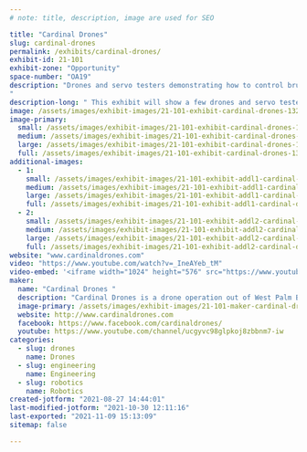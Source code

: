 ```yaml
---
# note: title, description, image are used for SEO

title: "Cardinal Drones"
slug: cardinal-drones
permalink: /exhibits/cardinal-drones/
exhibit-id: 21-101
exhibit-zone: "Opportunity"
space-number: "OA19"
description: "Drones and servo testers demonstrating how to control brushless motors and servos.
"
description-long: " This exhibit will show a few drones and servo testers, demonstrating how to control brush less motors and servos. We also have a drone simulation program for people to play with on a laptop and usb drone remote. There are informational posters showing how the internal speed controllers control the brushless motors. We have several additional creations such as the flying baby stroller and a robotic arm."
image: /assets/images/exhibit-images/21-101-exhibit-cardinal-drones-13245493-513200728869067-7241651688361472355-n-large.jpg
image-primary: 
  small: /assets/images/exhibit-images/21-101-exhibit-cardinal-drones-13245493-513200728869067-7241651688361472355-n-small.jpg
  medium: /assets/images/exhibit-images/21-101-exhibit-cardinal-drones-13245493-513200728869067-7241651688361472355-n-medium.jpg
  large: /assets/images/exhibit-images/21-101-exhibit-cardinal-drones-13245493-513200728869067-7241651688361472355-n-large.jpg
  full: /assets/images/exhibit-images/21-101-exhibit-cardinal-drones-13245493-513200728869067-7241651688361472355-n-full.jpg
additional-images: 
  - 1:
    small: /assets/images/exhibit-images/21-101-exhibit-addl1-cardinal-drones-eae59c32-eded-4257-9c80-86fee9ecfede-small.jpeg
    medium: /assets/images/exhibit-images/21-101-exhibit-addl1-cardinal-drones-eae59c32-eded-4257-9c80-86fee9ecfede-medium.jpeg
    large: /assets/images/exhibit-images/21-101-exhibit-addl1-cardinal-drones-eae59c32-eded-4257-9c80-86fee9ecfede-large.jpeg
    full: /assets/images/exhibit-images/21-101-exhibit-addl1-cardinal-drones-eae59c32-eded-4257-9c80-86fee9ecfede-full.jpeg
  - 2:
    small: /assets/images/exhibit-images/21-101-exhibit-addl2-cardinal-drones-img-5400-small.jpg
    medium: /assets/images/exhibit-images/21-101-exhibit-addl2-cardinal-drones-img-5400-medium.jpg
    large: /assets/images/exhibit-images/21-101-exhibit-addl2-cardinal-drones-img-5400-large.jpg
    full: /assets/images/exhibit-images/21-101-exhibit-addl2-cardinal-drones-img-5400-full.jpg
website: "www.cardinaldrones.com"
video: "https://www.youtube.com/watch?v=_IneAYeb_tM"
video-embed: '<iframe width="1024" height="576" src="https://www.youtube.com/embed/_IneAYeb_tM?feature=oembed" frameborder="0" allow="accelerometer; autoplay; clipboard-write; encrypted-media; gyroscope; picture-in-picture" allowfullscreen></iframe>'
maker: 
  name: "Cardinal Drones "
  description: "Cardinal Drones is a drone operation out of West Palm Beach FL. it started as a hobbiest meetup lab and grew into a repair and modification office where we hack drones to do things they werent designed to do. We make just about anything. Drones that cut mangos off trees, lift bicycles, stollers, and fully automatic delivery drones for water ballooning and delivering beers to your friends (within the limits of the law).  Many of our experiments run on open source arduino and raspberry pi software. We have been at the Palm Beach and Orlando maker faire multiple times.  "
  image-primary: /assets/images/exhibit-images/21-101-maker-cardinal-drones-capture-medium.PNG
  website: http://www.cardinaldrones.com
  facebook: https://www.facebook.com/cardinaldrones/
  youtube: https://www.youtube.com/channel/ucgyvc98glpkoj8zbbnm7-iw
categories: 
  - slug: drones
    name: Drones
  - slug: engineering
    name: Engineering
  - slug: robotics
    name: Robotics
created-jotform: "2021-08-27 14:44:01"
last-modified-jotform: "2021-10-30 12:11:16"
last-exported: "2021-11-09 15:13:09"
sitemap: false

---
```

